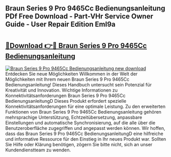 ## Braun Series 9 Pro 9465Cc Bedienungsanleitung PDf Free Download - Part-VHr Service Owner Guide - User Repair Edition EmI9a

# <h2><a href="http://df1uqk.blite.top/?on=Braun+Series+9+Pro+9465Cc+Bedienungsanleitung">🔗Download 👉🔴 Braun Series 9 Pro 9465Cc Bedienungsanleitung</a></h2>

[![Braun Series 9 Pro 9465Cc Bedienungsanleitung new download](https://i.imgur.com/lujVjoI.png)](http://df1uqk.blite.top/?on=Braun+Series+9+Pro+9465Cc+Bedienungsanleitung)
Entdecken Sie neue Möglichkeiten Willkommen in der Welt der Möglichkeiten mit Ihrem neuen Braun Series 9 Pro 9465Cc Bedienungsanleitung! Dieses Handbuch untersucht sein Potenzial für Kreativität und Innovation. Wichtige Informationen zu Konnektivitätsanforderungen Braun Series 9 Pro 9465Cc BedienungsanleitungD Dieses Produkt erfordert spezielle Konnektivitätsanforderungen für eine optimale Leistung. Zu den erweiterten Funktionen von Braun Series 9 Pro 9465Cc Bedienungsanleitung gehören mehrsprachige Unterstützung, Echtzeitübersetzung, anpassbare Einstellungen und automatische Synchronisierung, auf die alle über die Benutzeroberfläche zugegriffen und angepasst werden können. Wir hoffen, dass das Braun Series 9 Pro 9465Cc BedienungsanleitungD eine hilfreiche und informative Ressource für den Einstieg in Ihr neues Produkt war. Sollten Sie Hilfe oder Klärung benötigen, zögern Sie bitte nicht, sich an unser Kundendienstteam zu wenden.
